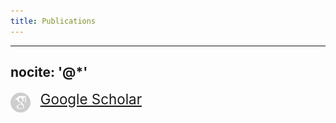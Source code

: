 ```yaml
---
title: Publications
---
```


---
nocite: '@*'
---

<img src="/images/gscholar.png" style="vertical-align:middle;" alt="Google Scholar"/>
&nbsp;&nbsp;
<a href="https://scholar.google.co.uk/citations?user=V7D7hxMAAAAJ&hl=en"
   target="_blank" style="font-size: 160%;">Google Scholar </a>
<br><br>

<!-- https://github.com/jgm/pandoc-citeproc/issues/142 -->
